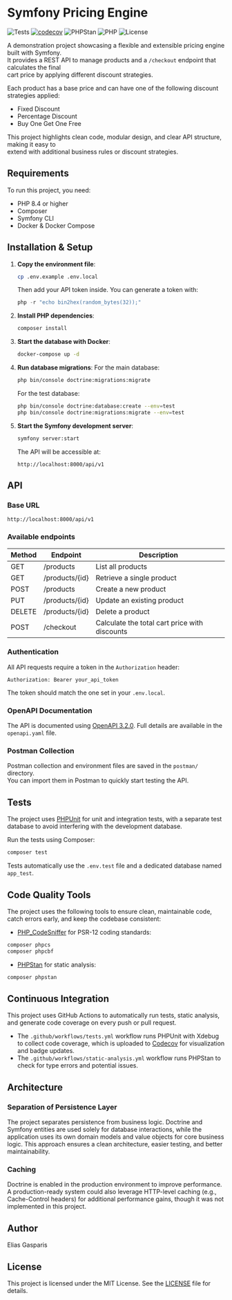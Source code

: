 # Symfony Pricing Engine

![Tests](https://github.com/elgaspar/symfony-pricing-engine/actions/workflows/tests.yml/badge.svg)
[![codecov](https://codecov.io/github/elgaspar/symfony-pricing-engine/graph/badge.svg?token=TUNZU56A2F)](https://codecov.io/github/elgaspar/symfony-pricing-engine)
![PHPStan](https://github.com/elgaspar/symfony-pricing-engine/actions/workflows/static-analysis.yml/badge.svg)
![PHP](https://img.shields.io/badge/PHP-8.4+-blue)
![License](https://img.shields.io/badge/license-MIT-blue.svg)

A demonstration project showcasing a flexible and extensible pricing engine built with Symfony.  
It provides a REST API to manage products and a `/checkout` endpoint that calculates the final  
cart price by applying different discount strategies.

Each product has a base price and can have one of the following discount strategies applied:

- Fixed Discount
- Percentage Discount
- Buy One Get One Free

This project highlights clean code, modular design, and clear API structure, making it easy to  
extend with additional business rules or discount strategies.

## Requirements

To run this project, you need:

- PHP 8.4 or higher
- Composer
- Symfony CLI
- Docker & Docker Compose

## Installation & Setup

1. **Copy the environment file**:
    ```bash
    cp .env.example .env.local
    ```
   Then add your API token inside. You can generate a token with:
    ```php
    php -r "echo bin2hex(random_bytes(32));"
    ```
2. **Install PHP dependencies**:
    ```bash
    composer install
    ```
3. **Start the database with Docker**:
    ```bash
    docker-compose up -d
    ```
4. **Run database migrations**:
   For the main database:
    ```bash
   php bin/console doctrine:migrations:migrate
    ```
   For the test database:
    ```bash
    php bin/console doctrine:database:create --env=test
    php bin/console doctrine:migrations:migrate --env=test
    ```
5. **Start the Symfony development server**:
    ```bash
   symfony server:start
    ```
   The API will be accessible at:
    ```
   http://localhost:8000/api/v1
   ```

## API

### Base URL

```
http://localhost:8000/api/v1
```

### Available endpoints

| Method | Endpoint       | Description                                   |
|--------|----------------|-----------------------------------------------|
| GET    | /products      | List all products                             |
| GET    | /products/{id} | Retrieve a single product                     |
| POST   | /products      | Create a new product                          |
| PUT    | /products/{id} | Update an existing product                    |
| DELETE | /products/{id} | Delete a product                              |
| POST   | /checkout      | Calculate the total cart price with discounts |

### Authentication

All API requests require a token in the `Authorization` header:

```
Authorization: Bearer your_api_token
```

The token should match the one set in your `.env.local`.

### OpenAPI Documentation

The API is documented using [OpenAPI 3.2.0](https://www.openapis.org/).
Full details are available in the `openapi.yaml` file.

### Postman Collection

Postman collection and environment files are saved in the `postman/` directory.  
You can import them in Postman to quickly start testing the API.

## Tests

The project uses [PHPUnit](https://phpunit.de/) for unit and integration tests, with a separate test
database to avoid interfering with the development database.

Run the tests using Composer:

```bash
composer test
```

Tests automatically use the `.env.test` file and a dedicated database named `app_test`.

## Code Quality Tools

The project uses the following tools to ensure clean, maintainable code, catch errors early,
and keep the codebase consistent:

- [PHP_CodeSniffer](https://github.com/PHPCSStandards/PHP_CodeSniffer/) for PSR-12 coding standards:

```bash
composer phpcs
composer phpcbf
```

- [PHPStan](https://phpstan.org/) for static analysis:

```bash
composer phpstan
```

## Continuous Integration

This project uses GitHub Actions to automatically run tests, static analysis, and generate code coverage
on every push or pull request.

- The `.github/workflows/tests.yml` workflow runs PHPUnit with Xdebug to collect code coverage, which is uploaded to
  [Codecov](https://codecov.io/) for visualization and badge updates.
- The `.github/workflows/static-analysis.yml` workflow runs PHPStan to check for type errors and potential issues.

## Architecture

### Separation of Persistence Layer

The project separates persistence from business logic. Doctrine and Symfony entities are used
solely for database interactions, while the application uses its own domain models and value
objects for core business logic. This approach ensures a clean architecture, easier testing,
and better maintainability.

### Caching

Doctrine is enabled in the production environment to improve performance. A production-ready
system could also leverage HTTP-level caching (e.g., Cache-Control headers) for additional
performance gains, though it was not implemented in this project.

## Author

Elias Gasparis

## License

This project is licensed under the MIT License. See the [LICENSE](LICENSE) file for details.
